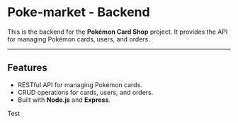 # Poke-market - Backend

This is the backend for the **Pokémon Card Shop** project. It provides the API for managing Pokémon cards, users, and orders.

---

## **Features**

- RESTful API for managing Pokémon cards.
- CRUD operations for cards, users, and orders.
- Built with **Node.js** and **Express**.

Test
